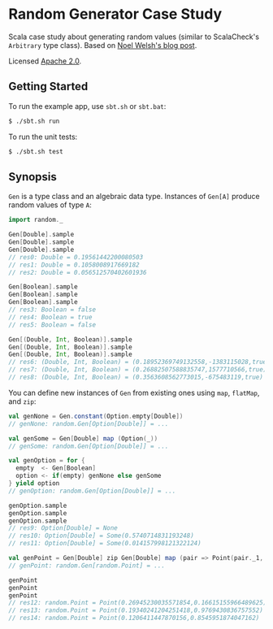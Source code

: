 # Random Generator Case Study

Scala case study about generating random values (similar to ScalaCheck's `Arbitrary` type class).
Based on [Noel Welsh's blog post](http://underscore.io/blog/posts/2016/06/27/opaque-transparent-interpreters.html).

Licensed [Apache 2.0](http://www.apache.org/licenses/LICENSE-2.0).

## Getting Started

To run the example app, use `sbt.sh` or `sbt.bat`:

~~~bash
$ ./sbt.sh run
~~~

To run the unit tests:

~~~bash
$ ./sbt.sh test
~~~

## Synopsis

`Gen` is a type class and an algebraic data type. Instances of `Gen[A]` produce random values of type `A`:

~~~scala
import random._

Gen[Double].sample
Gen[Double].sample
Gen[Double].sample
// res0: Double = 0.19561442200080503
// res1: Double = 0.1058008917669182
// res2: Double = 0.056512570402601936

Gen[Boolean].sample
Gen[Boolean].sample
Gen[Boolean].sample
// res3: Boolean = false
// res4: Boolean = true
// res5: Boolean = false

Gen[(Double, Int, Boolean)].sample
Gen[(Double, Int, Boolean)].sample
Gen[(Double, Int, Boolean)].sample
// res6: (Double, Int, Boolean) = (0.18952369749132558,-1383115028,true)
// res7: (Double, Int, Boolean) = (0.26882507588835747,1577710566,true)
// res8: (Double, Int, Boolean) = (0.3563608562773015,-675483119,true)
~~~

You can define new instances of `Gen` from existing ones using `map`, `flatMap`, and `zip`:

~~~scala
val genNone = Gen.constant(Option.empty[Double])
// genNone: random.Gen[Option[Double]] = ...

val genSome = Gen[Double] map (Option(_))
// genSome: random.Gen[Option[Double]] = ...

val genOption = for {
  empty  <- Gen[Boolean]
  option <- if(empty) genNone else genSome
} yield option
// genOption: random.Gen[Option[Double]] = ...

genOption.sample
genOption.sample
genOption.sample
// res9: Option[Double] = None
// res10: Option[Double] = Some(0.5740714831193248)
// res11: Option[Double] = Some(0.014157998121322124)

val genPoint = Gen[Double] zip Gen[Double] map (pair => Point(pair._1, pair._2))
// genPoint: random.Gen[random.Point] = ...

genPoint
genPoint
genPoint
// res12: random.Point = Point(0.26945230035571854,0.16615155966489625)
// res13: random.Point = Point(0.19340241204251418,0.9769430836757552)
// res14: random.Point = Point(0.1206411447870156,0.8545951874047162)
~~~
